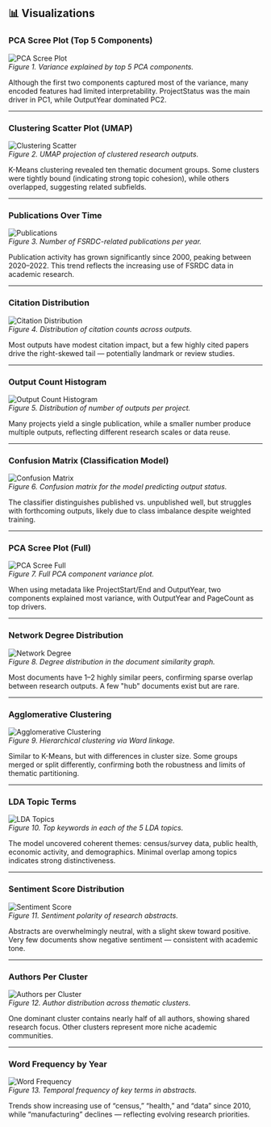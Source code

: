 
## 📊 Visualizations

### PCA Scree Plot (Top 5 Components)  
![PCA Scree Plot](visualizations/Picture1.png)  
*Figure 1. Variance explained by top 5 PCA components.*

Although the first two components captured most of the variance, many encoded features had limited interpretability. ProjectStatus was the main driver in PC1, while OutputYear dominated PC2.

---

### Clustering Scatter Plot (UMAP)  
![Clustering Scatter](visualizations/Picture2.png)  
*Figure 2. UMAP projection of clustered research outputs.*

K-Means clustering revealed ten thematic document groups. Some clusters were tightly bound (indicating strong topic cohesion), while others overlapped, suggesting related subfields.

---

### Publications Over Time  
![Publications](visualizations/Picture3.png)  
*Figure 3. Number of FSRDC-related publications per year.*

Publication activity has grown significantly since 2000, peaking between 2020–2022. This trend reflects the increasing use of FSRDC data in academic research.

---

### Citation Distribution  
![Citation Distribution](visualizations/Picture4.png)  
*Figure 4. Distribution of citation counts across outputs.*

Most outputs have modest citation impact, but a few highly cited papers drive the right-skewed tail — potentially landmark or review studies.

---

### Output Count Histogram  
![Output Count Histogram](visualizations/Picture5.png)  
*Figure 5. Distribution of number of outputs per project.*

Many projects yield a single publication, while a smaller number produce multiple outputs, reflecting different research scales or data reuse.

---

### Confusion Matrix (Classification Model)  
![Confusion Matrix](visualizations/Picture6.png)  
*Figure 6. Confusion matrix for the model predicting output status.*

The classifier distinguishes published vs. unpublished well, but struggles with forthcoming outputs, likely due to class imbalance despite weighted training.

---

### PCA Scree Plot (Full)  
![PCA Scree Full](visualizations/Picture7.png)  
*Figure 7. Full PCA component variance plot.*

When using metadata like ProjectStart/End and OutputYear, two components explained most variance, with OutputYear and PageCount as top drivers.

---

### Network Degree Distribution  
![Network Degree](visualizations/Picture8.png)  
*Figure 8. Degree distribution in the document similarity graph.*

Most documents have 1–2 highly similar peers, confirming sparse overlap between research outputs. A few "hub" documents exist but are rare.

---

### Agglomerative Clustering  
![Agglomerative Clustering](visualizations/Picture9.png)  
*Figure 9. Hierarchical clustering via Ward linkage.*

Similar to K-Means, but with differences in cluster size. Some groups merged or split differently, confirming both the robustness and limits of thematic partitioning.

---

### LDA Topic Terms  
![LDA Topics](visualizations/Picture10.png)  
*Figure 10. Top keywords in each of the 5 LDA topics.*

The model uncovered coherent themes: census/survey data, public health, economic activity, and demographics. Minimal overlap among topics indicates strong distinctiveness.

---

### Sentiment Score Distribution  
![Sentiment Score](visualizations/Picture11.png)  
*Figure 11. Sentiment polarity of research abstracts.*

Abstracts are overwhelmingly neutral, with a slight skew toward positive. Very few documents show negative sentiment — consistent with academic tone.

---

### Authors Per Cluster  
![Authors per Cluster](visualizations/Picture12.png)  
*Figure 12. Author distribution across thematic clusters.*

One dominant cluster contains nearly half of all authors, showing shared research focus. Other clusters represent more niche academic communities.

---

### Word Frequency by Year  
![Word Frequency](visualizations/Picture13.png)  
*Figure 13. Temporal frequency of key terms in abstracts.*

Trends show increasing use of “census,” “health,” and “data” since 2010, while “manufacturing” declines — reflecting evolving research priorities.
